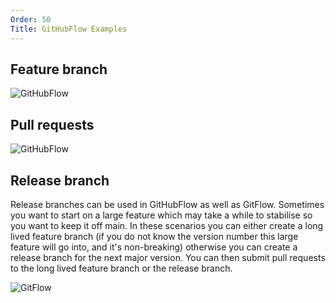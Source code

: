 ```yaml
---
Order: 50
Title: GitHubFlow Examples
---
```


## Feature branch

![GitHubFlow](/docs/img/githubflow_feature-branch.png)

## Pull requests

![GitHubFlow](/docs/img/githubflow_pull-request.png)

## Release branch

Release branches can be used in GitHubFlow as well as GitFlow. Sometimes you
want to start on a large feature which may take a while to stabilise so you want
to keep it off main. In these scenarios you can either create a long lived
feature branch (if you do not know the version number this large feature will go
into, and it's non-breaking) otherwise you can create a release branch for the
next major version. You can then submit pull requests to the long lived feature
branch or the release branch.

![GitFlow](/docs/img/githubflow_release-branch.png)
